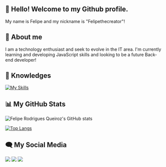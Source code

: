 ## 👋 Hello! Welcome to my Github profile.
 My name is Felipe and my nickname is "Felipethecreator"!

## 🚀 About me 
I am a technology enthusiast and seek to evolve in the IT area. I'm currently learning and developing JavaScript skills and looking to be a future Back-end developer!

## 🧠 Knowledges

[![My Skills](https://skills.thijs.gg/icons?i=java,go,py)](https://skills.thijs.gg)

## 📊 My GitHub Stats
![Felipe Rodrigues Queiroz's GitHub stats](https://github-readme-stats.vercel.app/api?username=felipethecreator&show_icons=true&theme=cobalt)

<div style="width: 200px;">
<a href="https://github.com/felipethecreator/github-readme-stats">
  <img src="https://github-readme-stats.vercel.app/api/top-langs/?username=felipethecreator&langs_count=8" alt="Top Langs" />
</a>
</div>

## 🗨 My Social Media

<div> 
  <a href="https://instagram.com/felipersqz" target="_blank"><img src="https://img.shields.io/badge/-Instagram-%23E4405F?style=for-the-badge&logo=instagram&logoColor=white" target="_blank"></a>
  <a href="https://www.linkedin.com/in/felipe-rodrigues-queiroz-564377171/" target="_blank"><img src="https://img.shields.io/badge/-LinkedIn-%230077B5?style=for-the-badge&logo=linkedin&logoColor=white" target="_blank"></a> 
  <a href = "mailto:feliperodriguesqueiroz122@gmail.com"><img src="https://img.shields.io/badge/-Gmail-%23333?style=for-the-badge&logo=gmail&logoColor=white" target="_blank"></a>
 
</div>

